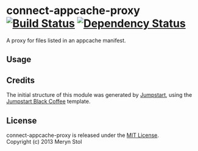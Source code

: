 # connect-appcache-proxy [![Build Status](https://travis-ci.org/meryn/connect-appcache-proxy.png?branch=master)](https://travis-ci.org/meryn/connect-appcache-proxy) [![Dependency Status](https://david-dm.org/meryn/connect-appcache-proxy.png)](https://david-dm.org/meryn/connect-appcache-proxy)

A proxy for files listed in an appcache manifest.

## Usage

## Credits

The initial structure of this module was generated by [Jumpstart](https://github.com/meryn/jumpstart), using the [Jumpstart Black Coffee](https://github.com/meryn/jumpstart-black-coffee) template.

## License

connect-appcache-proxy is released under the [MIT License](http://opensource.org/licenses/MIT).  
Copyright (c) 2013 Meryn Stol  
